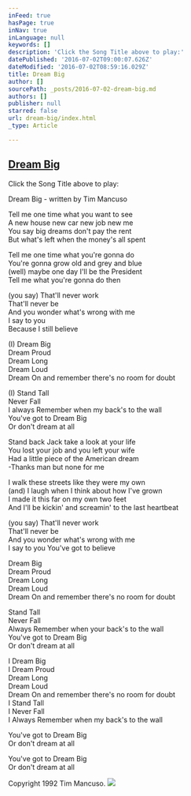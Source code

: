 ```yaml
---
inFeed: true
hasPage: true
inNav: true
inLanguage: null
keywords: []
description: 'Click the Song Title above to play:'
datePublished: '2016-07-02T09:00:07.626Z'
dateModified: '2016-07-02T08:59:16.029Z'
title: Dream Big
author: []
sourcePath: _posts/2016-07-02-dream-big.md
authors: []
publisher: null
starred: false
url: dream-big/index.html
_type: Article

---
```

## [Dream Big][0]

Click the Song Title above to play:

Dream Big - written by Tim Mancuso 

Tell me one time what you want to see   
A new house new car new job new me   
You say big dreams don't pay the rent   
But what's left when the money's all spent 

Tell me one time what you're gonna do   
You're gonna grow old and grey and blue   
(well) maybe one day I'll be the President   
Tell me what you're gonna do then 

(you say) That'll never work   
That'll never be   
And you wonder what's wrong with me   
I say to you   
Because I still believe 

(I) Dream Big   
Dream Proud   
Dream Long   
Dream Loud   
Dream On and remember there's no room for doubt 

(I) Stand Tall   
Never Fall   
I always Remember when my back's to the wall   
You've got to Dream Big   
Or don't dream at all 

Stand back Jack take a look at your life   
You lost your job and you left your wife   
Had a little piece of the American dream   
-Thanks man but none for me 

I walk these streets like they were my own   
(and) I laugh when I think about how I've grown   
I made it this far on my own two feet   
And I'll be kickin' and screamin' to the last heartbeat 

(you say) That'll never work   
That'll never be   
And you wonder what's wrong with me   
I say to you You've got to believe 

Dream Big   
Dream Proud   
Dream Long   
Dream Loud   
Dream On and remember there's no room for doubt 

Stand Tall   
Never Fall   
Always Remember when your back's to the wall   
You've got to Dream Big   
Or don't dream at all 

I Dream Big   
I Dream Proud   
Dream Long   
Dream Loud   
Dream On and remember there's no room for doubt   
I Stand Tall   
I Never Fall   
I Always Remember when my back's to the wall 

You've got to Dream Big   
Or don't dream at all 

You've got to Dream Big   
Or don't dream at all 

Copyright 1992 Tim Mancuso. ![](https://the-grid-user-content.s3-us-west-2.amazonaws.com/5139b75c-cdc6-4402-9aa1-f27b0ef33e8c.jpg)

[0]: https://www.reverbnation.com/steadfast/song/4059070-dream-big
